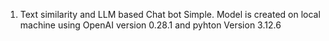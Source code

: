 1. Text similarity and LLM based Chat bot Simple. Model is created on local machine using OpenAI version 0.28.1 and pyhton Version 3.12.6
   
